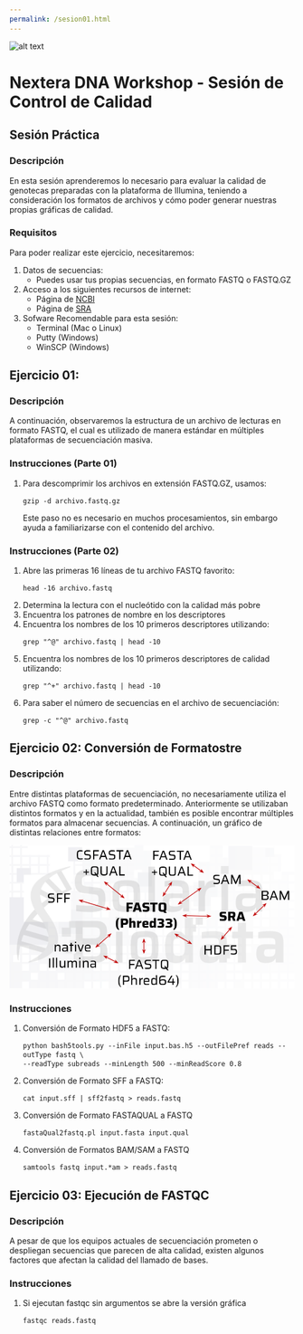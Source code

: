 ```yaml
---
permalink: /sesion01.html
---
```

![alt text](https://solariabiodata.com.mx/images/solaria_banner.png "Soluciones de Siguiente Generación")
# Nextera DNA Workshop - Sesión de Control de Calidad

## Sesión Práctica

### Descripción
En esta sesión aprenderemos lo necesario para evaluar la calidad de genotecas preparadas con la plataforma de Illumina, teniendo a consideración los formatos de archivos y cómo poder generar nuestras propias gráficas de calidad.

### Requisitos

Para poder realizar este ejercicio, necesitaremos:

1. Datos de secuencias:
    - Puedes usar tus propias secuencias, en formato FASTQ o FASTQ.GZ
2. Acceso a los siguientes recursos de internet:
    - Página de [NCBI](https://www.ncbi.nlm.nih.gov/)
    - Página de [SRA](https://www.ncbi.nlm.nih.gov/sra)
3. Sofware Recomendable para esta sesión:
    - Terminal (Mac o Linux)
    - Putty (Windows)
    - WinSCP (Windows)

## Ejercicio 01:
### Descripción
A continuación, observaremos la estructura de un archivo de lecturas en formato FASTQ, el cual es utilizado de manera estándar en múltiples plataformas de secuenciación masiva.

### Instrucciones (Parte 01)
1. Para descomprimir los archivos en extensión FASTQ.GZ, usamos:
    ~~~
    gzip -d archivo.fastq.gz
    ~~~
    Este paso no es necesario en muchos procesamientos, sin embargo ayuda a familiarizarse con el contenido del archivo.
### Instrucciones (Parte 02)
1. Abre las primeras 16 líneas de tu archivo FASTQ favorito:
    ~~~
    head -16 archivo.fastq
    ~~~
2. Determina la lectura con el nucleótido con la calidad más pobre
3. Encuentra los patrones de nombre en los descriptores
4. Encuentra los nombres de los 10 primeros descriptores utilizando:
    ~~~
    grep "^@" archivo.fastq | head -10
    ~~~
5. Encuentra los nombres de los 10 primeros descriptores de calidad utilizando:
    ~~~
    grep "^+" archivo.fastq | head -10
    ~~~
6. Para saber el número de secuencias en el archivo de secuenciación:
    ~~~
    grep -c "^@" archivo.fastq
    ~~~
## Ejercicio 02: Conversión de Formatostre
### Descripción
Entre distintas plataformas de secuenciación, no necesariamente utiliza el archivo FASTQ como formato predeterminado. Anteriormente se utilizaban distintos formatos y en la actualidad, también es posible encontrar múltiples formatos para almacenar secuencias. A continuación, un gráfico de distintas relaciones entre formatos:

![alt text](resources/file_formats.png "Solaria Biodata: Nextgen Solutions")


### Instrucciones
1. Conversión de Formato HDF5 a FASTQ:
    ~~~
    python bash5tools.py --inFile input.bas.h5 --outFilePref reads --outType fastq \
    --readType subreads --minLength 500 --minReadScore 0.8
    ~~~
2. Conversión de Formato SFF a FASTQ:
    ~~~
    cat input.sff | sff2fastq > reads.fastq
    ~~~
3. Conversión de Formato FASTAQUAL a FASTQ
    ~~~
    fastaQual2fastq.pl input.fasta input.qual
    ~~~
4. Conversión de Formatos BAM/SAM a FASTQ
    ~~~
    samtools fastq input.*am > reads.fastq
    ~~~

## Ejercicio 03: Ejecución de FASTQC
### Descripción
A pesar de que los equipos actuales de secuenciación prometen o despliegan secuencias que parecen de alta calidad, existen algunos factores que afectan la calidad del llamado de bases.

### Instrucciones
1. Si ejecutan fastqc sin argumentos se abre la versión gráfica
    ~~~
    fastqc reads.fastq
    ~~~
